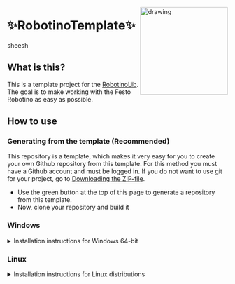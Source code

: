 
<img src="https://ip.festo-didactic.com/InfoPortal/Robotino/Images/4_Robotino.jpg" alt="drawing" width="200" align="right"/></p>

# ✨RobotinoTemplate✨

sheesh

## What is this?

This is a template project for the [RobotinoLib](https://github.com/HerrNamenlos123/RobotinoLib). The goal is to make working with the Festo Robotino as easy as possible.

## How to use

### Generating from the template (Recommended)
  
This repository is a template, which makes it very easy for you to create your own Github repository from this template.
For this method you must have a Github account and must be logged in. If you do not want to use git for your project, go to [Downloading the ZIP-file](#Downloading-the-ZIP-file).
 
 - Use the green button at the top of this page to generate a repository from this template.
 - Now, clone your repository and build it

### Windows
<details>
<summary>Installation instructions for Windows 64-bit</summary>

#### Requirements

 - [Microsoft Visual Studio 2019](https://visualstudio.microsoft.com/de/downloads/) - Other IDEs can be used by editing `generate-win.bat`
 - [git](https://git-scm.com/downloads) - Recommended for cloning the repository
 - [RobotinoLib](https://github.com/HerrNamenlos123/RobotinoLib) - Must be fully built and installed
 
Alternatively, simply download the zip-file of this repository and extract it.
  
#### Building:
 - Double-click the file `generate-win.bat` and enter the name of your project, this will generate everything and open Visual Studio for you
 - That's it, simply press `Ctrl+F5` to compile and run the project. Now it's your turn to start developing by modifying `src/RobotinoAction.cpp`

 
</details>

### Linux
<details>
<summary>Installation instructions for Linux distributions</summary><br \>

This library was tested on Debian 11
 
#### Requirements

 - git: `sudo apt install git`
 - make: `sudo apt install build-essential`
 - Qt5: `sudo apt install qtbase5-dev qtchooser qt5-qmake qtbase5-dev-tools`

#### Building

 - Clone your Github repository which was generated from this template and navigate to it in the terminal
 - Generate the project files: `./generate-linux.sh`
 - Build the library: `cd build` and `make`
 - Run the executable: 'cd bin/YOUR_CONFIG' and './PROJECT_NAME'
 - That's it, now it's your turn to start developing by modifying `src/RobotinoAction.cpp`

</details>
